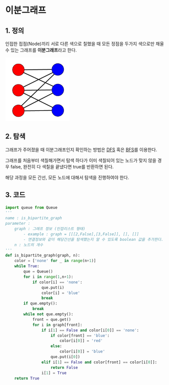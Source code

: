 # 이분그래프

## 1. 정의

인접한 접점(Node)끼리 서로 다른 색으로 칠했을 때 모든 정점을 두가지 색으로만 채울 수 있는 그래프를 **이분그래프**라고 한다.

<img src = '../image/graph/bipartite_graph/1.png' width='40%'>

## 2. 탐색

그래프가 주어졌을 때 이분그래프인지 확인하는 방법은 [DFS](./DFS.md) 혹은 [BFS](./BFS.md)를 이용한다.

그래프를 처음부터 색칠해가면서 탐색 하다가 이미 색칠되어 있는 노드가 맞지 않을 경우 false, 완전히 다 색칠을 끝냈다면 true를 반환하면 된다.

해당 과정을 모든 간선, 모든 노드에 대해서 탐색을 진행하여야 한다.

## 3. 코드

```python
import queue from Queue
'''
name : is_bipartite_graph
parameter :
    graph : 그래프 정보 (인접리스트 형태)
        - example : graph = [[[2,False],[3,False]], [], []]
        - 연결정보와 같이 해당간선을 탐색했는지 알 수 있도록 boolean 값을 추가한다.
    n : 노드의 개수
'''
def is_bipartite_graph(graph, n):
    color = ['none' for _ in range(n+1)]
    while True:
        que = Queue()
        for i in range(1,n+1):
            if color[i] == 'none':
                que.put(i)
                color[i] = 'blue'
                break
        if que.empty():
            break
        while not que.empty():
            front = que.get()
            for i in graph[front]:
                if i[1] == False and color[i[0]] == 'none':
                    if color[front] == 'blue':
                        color[i[0]] = 'red'
                    else:
                        color[i[0]] = 'blue'
                    que.put(i[0])
                elif i[1] == False and color[front] == color[i[0]]:
                    return False
                i[1] = True
    return True 
```



